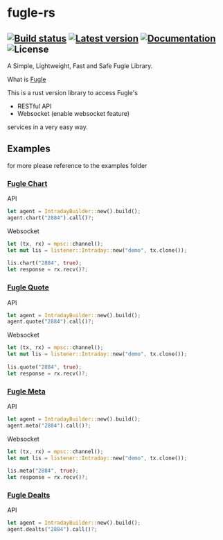 # fugle-rs
[![Build status](https://github.com/tommady/fugle-rs/actions/workflows/rust.yml/badge.svg)](https://github.com/tommady/fugle-rs/actions)
[![Latest version](https://img.shields.io/crates/v/fugle?style=flat-square)](https://crates.io/crates/fugle)
[![Documentation](https://docs.rs/fugle/badge.svg)](https://docs.rs/fugle)
![License](https://img.shields.io/crates/l/fugle?style=flat-square)
---

A Simple, Lightweight, Fast and Safe Fugle Library.

What is [Fugle][fugleweb]

This is a rust version library to access Fugle's

* RESTful API
* Websocket (enable websocket feature)

services in a very easy way.

## Examples

for more please reference to the examples folder


### [Fugle Chart][fuglechartweb]

API
```rust
let agent = IntradayBuilder::new().build();
agent.chart("2884").call()?;
```

Websocket
```rust no_run
let (tx, rx) = mpsc::channel();
let mut lis = listener::Intraday::new("demo", tx.clone());
                                                           
lis.chart("2884", true);
let response = rx.recv()?;
```

### [Fugle Quote][fuglequoteweb]

API
```rust
let agent = IntradayBuilder::new().build();
agent.quote("2884").call()?;
```

Websocket
```rust no_run
let (tx, rx) = mpsc::channel();
let mut lis = listener::Intraday::new("demo", tx.clone());
                                                           
lis.quote("2884", true);
let response = rx.recv()?;
```

### [Fugle Meta][fuglemetaweb]

API
```rust
let agent = IntradayBuilder::new().build();
agent.meta("2884").call()?;
```

Websocket
```rust no_run
let (tx, rx) = mpsc::channel();
let mut lis = listener::Intraday::new("demo", tx.clone());
                                                           
lis.meta("2884", true);
let response = rx.recv()?;
```

### [Fugle Dealts][fugledealtsweb]

API
```rust
let agent = IntradayBuilder::new().build();
agent.dealts("2884").call()?;
```

[fugleweb]: https://developer.fugle.tw
[fuglechartweb]: https://developer.fugle.tw/document/intraday/chart
[fuglequoteweb]: https://developer.fugle.tw/document/intraday/quote
[fuglemetaweb]: https://developer.fugle.tw/document/intraday/meta
[fugledealtsweb]: https://developer.fugle.tw/document/intraday/dealts
